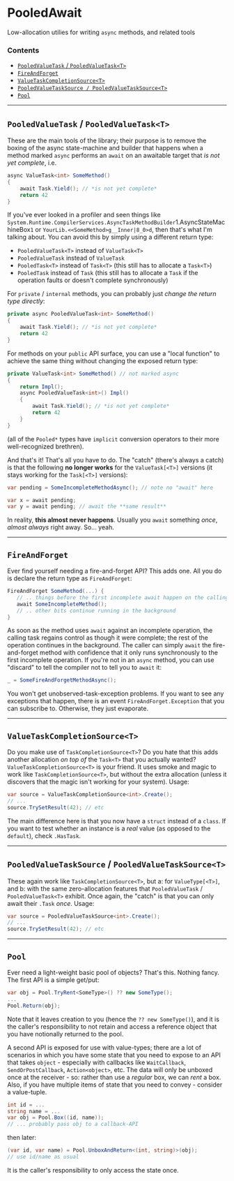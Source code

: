 # PooledAwait

Low-allocation utilies for writing `async` methods, and related tools

### Contents

- [`PooledValueTask` / `PooledValueTask<T>`](#pooledvaluetask--pooledvaluetaskt)
- [`FireAndForget`](#fireandforget)
- [`ValueTaskCompletionSource<T>`](#valuetaskcompletionsourcet)
- [`PooledValueTaskSource / PooledValueTaskSource<T>`](#pooledvaluetasksource--pooledvaluetasksourcet)
- [`Pool`](#pool)

---

## `PooledValueTask` / `PooledValueTask<T>`

These are the main tools of the library; their purpose is to remove the boxing of the async state-machine and builder that happens when a method
marked `async` performs an `await` on an awaitable target that *is not yet complete*, i.e.

``` c#
async ValueTask<int> SomeMethod()
{
	await Task.Yield(); // *is not yet complete*
	return 42
}
```

If you've ever looked in a profiler and seen things like `System.Runtime.CompilerServices.AsyncTaskMethodBuilder`1.AsyncStateMachineBox`1`
or `YourLib.<<SomeMethod>g__Inner|8_0>d`, then that's what I'm talking about. You can avoid this by simply using a different return type:

- `PooledValueTask<T>` instead of `ValueTask<T>`
- `PooledValueTask` instead of `ValueTask`
- `PooledTask<T>` instead of `Task<T>` (this still has to allocate a `Task<T>`)
- `PooledTask` instead of `Task` (this still has to allocate a `Task` if the operation faults or doesn't complete synchronously)

For `private` / `internal` methods, you can probably just *change the return type directly*:

``` c#
private async PooledValueTask<int> SomeMethod()
{
	await Task.Yield(); // *is not yet complete*
	return 42
}
```

For methods on your `public` API surface, you can use a "local function" to achieve the same thing without changing the exposed return type:

``` c#
private ValueTask<int> SomeMethod() // not marked async
{
	return Impl();
	async PooledValueTask<int>() Impl()
	{
		await Task.Yield(); // *is not yet complete*
		return 42
	}
}
```

(all of the `Pooled*` types have `implicit` conversion operators to their more well-recognized brethren).

And that's it! That's all you have to do. The "catch" (there's always a catch) is that the following **no longer works** for
the `ValueTask[<T>]` versions (it stays working for the `Task[<T>]` versions):

``` c#
var pending = SomeIncompleteMethodAsync(); // note no "await" here

var x = await pending;
var y = await pending; // await the **same result**
```

In reality, **this almost never happens**. Usually you `await` something *once*, *almost always* right away. So... yeah.

---

## `FireAndForget`

Ever find yourself needing a fire-and-forget API? This adds one. All you do is declare the return type as `FireAndForget`:

``` c#
FireAndForget SomeMethod(...) {
   // .. things before the first incomplete await happen on the calling thread
   await SomeIncompleteMethod();
   // .. other bits continue running in the background
}
```

As soon as the method uses `await` against an incomplete operation, the calling
task regains control as though it were complete; the rest of the operation continues in the background. The caller can simply `await`
the fire-and-forget method with confidence that it only runs synchronously to the first incomplete operation. If you're not in an `async`
method, you can use "discard" to tell the compiler not to tell you to `await` it:

``` c#
_ = SomeFireAndForgetMethodAsync();
```

You won't get unobserved-task-exception problems. If you want to see any exceptions that happen, there is an event `FireAndForget.Exception`
that you can subscribe to. Otherwise, they just evaporate.

---

## `ValueTaskCompletionSource<T>`

Do you make use of `TaskCompletionSource<T>`? Do you hate that this adds another allocation *on top of* the `Task<T>` that you actually wanted?
`ValueTaskCompletionSource<T>` is your friend. It uses smoke and magic to work like `TaskCompletionSource<T>`, but without the extra
allocation (unless it discovers that the magic isn't working for your system). Usage:

``` c#
var source = ValueTaskCompletionSource<int>.Create();
// ...
source.TrySetResult(42); // etc
```

The main difference here is that you now have a `struct` instead of a `class`. If you want to test whether an instance is a *real* value
(as opposed to the `default`), check `.HasTask`.

---

## `PooledValueTaskSource` / `PooledValueTaskSource<T>`

These again work like `TaskCompletionSource<T>`, but a: for `ValueType[<T>]`, and b: with the same zero-allocation features that
`PooledValueTask` / `PooledValueTask<T>` exhibit. Once again, the "catch" is that you can only await their `.Task` *once*. Usage:

``` c#
var source = PooledValueTaskSource<int>.Create();
// ...
source.TrySetResult(42); // etc
```

---

## `Pool`

Ever need a light-weight basic pool of objects? That's this. Nothing fancy. The first API is a simple get/put:

``` c#
var obj = Pool.TryRent<SomeType>() ?? new SomeType();
...
Pool.Return(obj);
```

Note that it leaves creation to you (hence the `?? new SomeType()`), and it is the caller's responsibility to not retain and access
a reference object that you have notionally returned to the pool.

A second API is exposed for use with value-types; there are a lot of scenarios in which you have some state that you need to expose
to an API that takes `object` - especially with callbacks like `WaitCallback`, `SendOrPostCallback`, `Action<object>`, etc. The data
will only be unboxed once at the receiver - so: rather than use a *regular* box, we can *rent* a box. Also, if you have multiple items of
state that you need to convey - consider a value-tuple.

``` c#
int id = ...
string name = ...
var obj = Pool.Box((id, name));
// ... probably pass obj to a callback-API
```

then later:

``` c#
(var id, var name) = Pool.UnboxAndReturn<(int, string)>(obj);
// use id/name as usual
```

It is the caller's responsibility to only access the state once.


